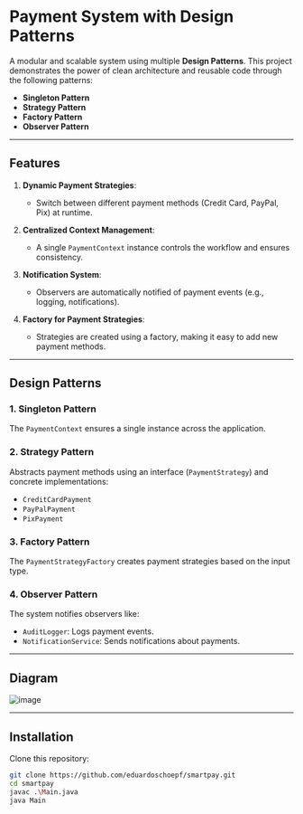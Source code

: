 # Payment System with Design Patterns  

A modular and scalable system using multiple **Design Patterns**. This project demonstrates the power of clean architecture and reusable code through the following patterns:  

- **Singleton Pattern**  
- **Strategy Pattern**  
- **Factory Pattern**  
- **Observer Pattern**  

---

## Features  

1. **Dynamic Payment Strategies**:  
   - Switch between different payment methods (Credit Card, PayPal, Pix) at runtime.  

2. **Centralized Context Management**:  
   - A single `PaymentContext` instance controls the workflow and ensures consistency.  

3. **Notification System**:  
   - Observers are automatically notified of payment events (e.g., logging, notifications).  

4. **Factory for Payment Strategies**:  
   - Strategies are created using a factory, making it easy to add new payment methods.
  
---

## Design Patterns  

### 1. **Singleton Pattern**  
The `PaymentContext` ensures a single instance across the application.  

### 2. **Strategy Pattern**  
Abstracts payment methods using an interface (`PaymentStrategy`) and concrete implementations:  
- `CreditCardPayment`  
- `PayPalPayment`  
- `PixPayment`  

### 3. **Factory Pattern**  
The `PaymentStrategyFactory` creates payment strategies based on the input type.  

### 4. **Observer Pattern**  
The system notifies observers like:  
- `AuditLogger`: Logs payment events.  
- `NotificationService`: Sends notifications about payments.  

---

## Diagram  

![image](https://github.com/user-attachments/assets/b1b5712d-bdc1-4e94-8f9e-698a0be82c18)

---  

## Installation  
 Clone this repository:  
   ```bash
   git clone https://github.com/eduardoschoepf/smartpay.git  
   cd smartpay  
   javac .\Main.java  
   java Main  
